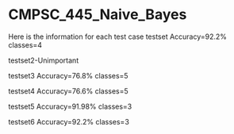# CMPSC_445_Naive_Bayes
Here is the information for each test case
testset 
  Accuracy=92.2%
  classes=4

testset2-Unimportant

testset3
  Accuracy=76.8%
  classes=5

testset4
  Accuracy=76.6%
  classes=5

testset5
  Accuracy=91.98%
  classes=3

testset6
  Accuracy=92.2%
  classes=3

